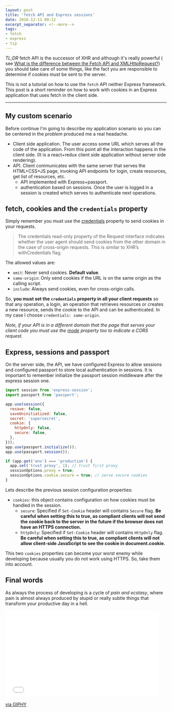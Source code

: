 ```yaml
---
layout: post
title: 'fetch API and Express sessions'
date: 2016-12-11 09:12
excerpt_separator: <!--more-->
tags:
- fetch
- express
- tip
---
```


*TL;DR* fetch API is the successor of XHR and although it's really powerful ( see [What is the difference between the Fetch API and XMLHttpRequest?](http://stackoverflow.com/questions/35549547/what-is-the-difference-between-the-fetch-api-and-xmlhttprequest)) you should take care of some things, like the fact you are responsible to determine if cookies must be sent to the server.

<!--more-->

This is not a tutorial on how to use the `fetch` API neither Express framework. This post is a short reminder on how to work with cookies in an Express application that uses fetch in the client side.

----

## My custom scenario

Before continue I'm going to describe my application scenario so you can be centered in the *problem* produced me a real headache.

* Client side application. The user access some URL which serves all the code of the application. From this point all the interaction happens in the client side. (It is a react+redux client side application without server side rendering).
* API. Client communicates with the same server that serves the HTML+CSS+JS page, invoking API endpoints for login, create resources, get list of resources, etc.
  * API implemented with Express+passport.
  * authentication based on sessions. Once the user is logged in a session is created which serves to authenticate next operations.

## fetch, cookies and the `credentials` property

Simply remember you must use the [credentials](https://developer.mozilla.org/en-US/docs/Web/API/Request/credentials) property to send cookies in your requests.

> The credentials read-only property of the Request interface indicates whether the user agent should send cookies from the other domain in the case of cross-origin requests. This is similar to XHR’s withCredentials flag.

The allowed values are:

* `omit`: Never send cookies. **Default value**.
* `same-origin`: Only send cookies if the URL is on the same origin as the calling script.
* `include`: Always send cookies, even for cross-origin calls.

So, **you must set the `credentials` property in all your client requests** so that any operation, a login, an operation that retrieves resources or creates a new resource, sends the cookie to the API and can be authenticated. In my case I choose `credentials: same-origin`.

*Note, if your API is in a different domain that the page that serves your client code you must use the [mode](https://developer.mozilla.org/en-US/docs/Web/API/Request/mode) property too to indicate a CORS request.*

## Express, sessions and passport

On the server side, the API, we have configured Express to allow sessions and configured passport to store local authentication in sessions. It is important to remember initialize the passport session middleware after the express session one.

```javascript
import session from 'express-session';
import passport from 'passport';

app.use(session({
  resave: false,
  saveUninitialized: false,
  secret: 'supersecret',
  cookie: {
    httpOnly: false,
    secure: false,
  },
}));
app.use(passport.initialize());
app.use(passport.session());

if (app.get('env') === 'production') {
  app.set('trust proxy', 1); // trust first proxy
  sessionOptions.proxy = true;
  sessionOptions.cookie.secure = true; // serve secure cookies
}
```

Lets describe the previous session configuration properties:

* `cookies`: this object contains configuration on how cookies must be handled in the session.
  * `secure`: Specified if `Set-Cookie` header will contains `Secure` flag. **Be careful when setting this to true, as compliant clients will not send the cookie back to the server in the future if the browser does not have an HTTPS connection.**
  * `httpOnly`: Specified if `Set-Cookie` header will contains `HttpOnly` flag. **Be careful when setting this to true, as compliant clients will not allow client-side JavaScript to see the cookie in document.cookie.**

This two `cookies` properties can become your worst enemy while developing because usually you do not work using HTTPS. So, take them into account.

## Final words

As always the process of developing is a cycle of *pain and ecstasy*, where pain is almost always produced by stupid or really subtle things that transform your productive day in a hell.

<iframe src="//giphy.com/embed/4TMqcN59kg3Yc" width="480" height="270" frameBorder="0" class="giphy-embed" allowFullScreen></iframe><p><a href="https://giphy.com/gifs/burning-dr-steve-brule-4TMqcN59kg3Yc">via GIPHY</a></p>
